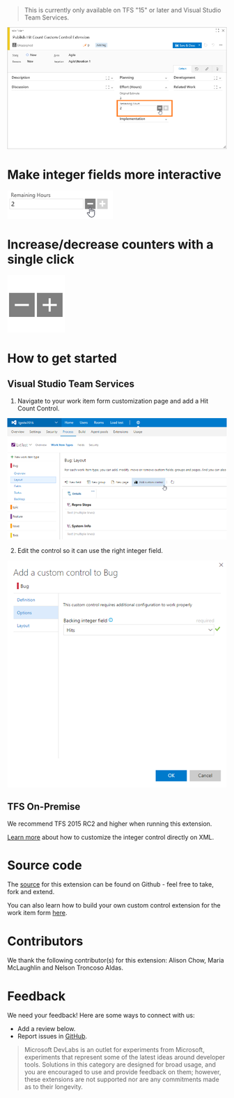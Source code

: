 > This is currently only available on TFS "15" or later and Visual Studio Team Services.

![Work Item Form](img/form.png)

# Make integer fields more interactive

![Hit Count Control](img/hitCountControl.png)

# Increase/decrease counters with a single click

![Control keys](img/logo.PNG)

# How to get started
## Visual Studio Team Services

1. Navigate to your work item form customization page and add a Hit Count Control.

![Layout Customization](img/layoutCustomization.png)

2. Edit the control so it can use the right integer field.

![Configuration](img/configuration.png)

## TFS On-Premise 

We recommend TFS 2015 RC2 and higher when running this extension.

[Learn more](https://github.com/Microsoft/vsts-extension-integer-control/blob/master/README.md) about how to customize the integer control directly on XML.

# Source code 

The [source](https://github.com/Microsoft/vsts-extension-integer-control) for this extension can be found on Github - feel free to take, fork and extend. 

You can also learn how to build your own custom control extension for the work item form [here](https://www.visualstudio.com/en-us/docs/integrate/extensions/develop/custom-control). 

# Contributors

We thank the following contributor(s) for this extension: Alison Chow, Maria McLaughlin and Nelson Troncoso Aldas. 

# Feedback 

We need your feedback! Here are some ways to connect with us:

* Add a review below.
* Report issues in [GitHub](https://github.com/Microsoft/vsts-extension-integer-control/issues).

> Microsoft DevLabs is an outlet for experiments from Microsoft, experiments that represent some of the latest ideas around developer tools. Solutions in this category are designed for broad usage, and you are encouraged to use and provide feedback on them; however, these extensions are not supported nor are any commitments made as to their longevity.
